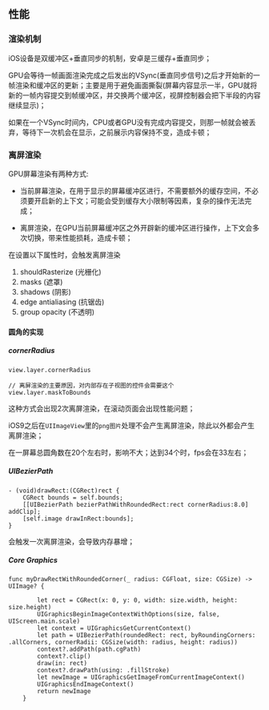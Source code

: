 ## 性能

### 渲染机制

iOS设备是双缓冲区+垂直同步的机制，安卓是三缓存+垂直同步；

GPU会等待一帧画面渲染完成之后发出的VSync(垂直同步信号)之后才开始新的一帧渲染和缓冲区的更新；主要是用于避免画面撕裂(屏幕内容显示一半，GPU就将新的一帧内容提交到帧缓冲区，并交换两个缓冲区，视屏控制器会把下半段的内容继续显示)；

如果在一个VSync时间内，CPU或者GPU没有完成内容提交，则那一帧就会被丢弃，等待下一次机会在显示，之前展示内容保持不变，造成卡顿；

### 离屏渲染

GPU屏幕渲染有两种方式:

* 当前屏幕渲染，在用于显示的屏幕缓冲区进行，不需要额外的缓存空间，不必须要开启新的上下文；可能会受到缓存大小限制等因素，复杂的操作无法完成；

* 离屏渲染，在GPU当前屏幕缓冲区之外开辟新的缓冲区进行操作，上下文会多次切换，带来性能损耗，造成卡顿；

在设置以下属性时，会触发离屏渲染

1. shouldRasterize (光栅化)
2. masks (遮罩)
3. shadows (阴影)
4. edge antialiasing (抗锯齿)
5. group opacity (不透明)

#### 圆角的实现

##### cornerRadius

```
view.layer.cornerRadius

// 离屏渲染的主要原因，对内部存在子视图的控件会需要这个
view.layer.maskToBounds
```

这种方式会出现2次离屏渲染，在滚动页面会出现性能问题；

iOS9之后在`UIImageView`里的`png图片`处理不会产生离屏渲染，除此以外都会产生离屏渲染；

在一屏幕总圆角数在20个左右时，影响不大；达到34个时，fps会在33左右；

##### UIBezierPath

```
- (void)drawRect:(CGRect)rect {
	CGRect bounds = self.bounds;
	[[UIBezierPath bezierPathWithRoundedRect:rect cornerRadius:8.0] addClip];
	[self.image drawInRect:bounds];
}
```

会触发一次离屏渲染，会导致内存暴增；

##### Core Graphics

```
func myDrawRectWithRoundedCorner(_ radius: CGFloat, size: CGSize) -> UIImage? {
        
        let rect = CGRect(x: 0, y: 0, width: size.width, height: size.height)        
        UIGraphicsBeginImageContextWithOptions(size, false, UIScreen.main.scale)
        let context = UIGraphicsGetCurrentContext()
        let path = UIBezierPath(roundedRect: rect, byRoundingCorners: .allCorners, cornerRadii: CGSize(width: radius, height: radius))
        context?.addPath(path.cgPath)
        context?.clip()
        draw(in: rect)
        context?.drawPath(using: .fillStroke)
        let newImage = UIGraphicsGetImageFromCurrentImageContext()
        UIGraphicsEndImageContext()
        return newImage
    }
```

